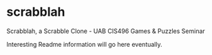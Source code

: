 scrabblah
=========

Scrabblah, a Scrabble Clone - UAB CIS496 Games & Puzzles Seminar

Interesting Readme information will go here eventually.
